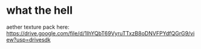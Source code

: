 # what the hell
aether texture pack here: https://drive.google.com/file/d/1IhYQbT69VyruTTxzB8oDNVFPYdfQGrG9/view?usp=drivesdk

